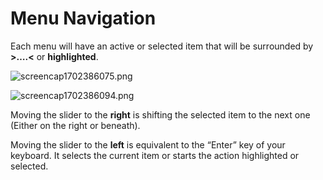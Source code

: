 # Menu Navigation

Each menu will have an active or selected item that will be surrounded by **>….<** or **highlighted**.

![screencap1702386075.png](screencap1702386075_1.png)

![screencap1702386094.png](screencap1702386094.png)


Moving the slider to the **right** is shifting the selected item to the next one (Either on the right or beneath). 
	
Moving the slider to the **left** is equivalent to the “Enter” key of your keyboard. It selects the current item or starts the action highlighted or selected. 
